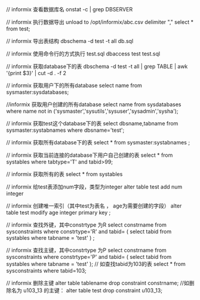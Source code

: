   // informix 查看数据库名
  onstat -c | grep DBSERVER

  // informix 执行数据导出
  unload to /opt/informix/abc.csv delimiter "," select * from test;

  // informix 导出表结构
  dbschema -d test -t all db.sql

  // informix 使用命令行的方式执行 test.sql
  dbaccess test test.sql

  // informix 获取database下的表
  dbschema -d test -t all | grep TABLE | awk '{print $3}' | cut -d \. -f 2

  // informix 获取用户下的所有database
  select name from sysmaster:sysdatabases;


  //informix 获取用户创建的所有database
  select name from sysdatabases where name not in ('sysmaster','sysutils','sysuser','sysadmin','sysha');


  // informix 获取test这个database下的表
  select dbsname,tabname from sysmaster:systabnames where dbsname='test';

  // informix 获取所有database下的表
  select * from sysmaster:systabnames ;

  // informix 获取当前连接的database下用户自己创建的表
  select * from systables where tabtype='T' and tabid>99;

  // informix 获取所有的表
  select * from systables  

  // informix 给test表添加num字段，类型为integer
  alter table test add num integer

  // informix 创建唯一索引（其中test为表名 ， age为需要创建的字段）
  alter table test modify age integer primary key ;

  // informix 查找外键，其中constrtype 为R
  select constrname from sysconstraints where constrtype='R' and tabid= ( select tabid from systables where tabname = 'test' ) ;

  // informix 查找主键，其中constrtype 为P
  select constrname from sysconstraints where constrtype='P' and tabid= ( select tabid from systables where tabname = 'test' );
  // 如查找tabid为103的表
  select * from sysconstraints where tabid=103;

  // informix 删除主键
  alter table tablename drop constraint constrname;
  //如删除名为 u103_13 的主键：
  alter table test drop constraint u103_13;